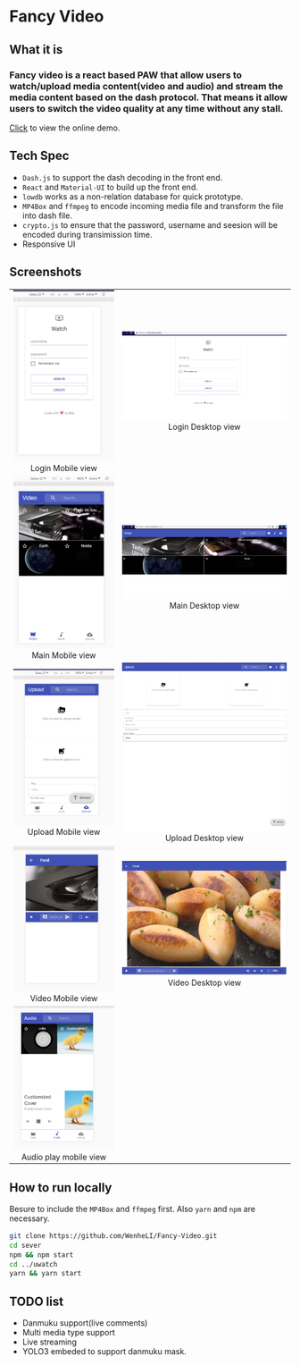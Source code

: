 # Fancy Video

## What it is   

### Fancy video is a react based PAW that allow users to watch/upload media content(video and audio) and stream the media content based on the dash protocol. That means it allow users to switch the video quality at any time without any stall.

[Click](https://code.steins.live) to view the online demo.

## Tech Spec

- ``Dash.js`` to support the dash decoding in the front end.
- ``React`` and ``Material-UI`` to build up the front end.
- ``lowdb`` works as a non-relation database for quick prototype.
- ``MP4Box`` and ``ffmpeg`` to encode incoming media file and transform the file into dash file.
- ``crypto.js`` to ensure that the password, username and seesion will be encoded during transimission time.
- Responsive UI

## Screenshots
<table>
    <tr>
        <td ><center><img src="./assets/login_mobile.png" >Login Mobile view </center></td>
        <td ><center><img src="./assets/login_desktop.png"  >Login Desktop view</center></td>
    </tr>
    <tr>
        <td ><center><img src="./assets/main_mobile.png" >Main Mobile view </center></td>
        <td ><center><img src="./assets/main_desktop.png"  >Main Desktop view</center></td>
    </tr>
    <tr>
        <td ><center><img src="./assets/Upload_mobile.png" >Upload Mobile view </center></td>
        <td ><center><img src="./assets/Upload_desktop.png"  >Upload Desktop view</center></td>
    </tr>
    <tr>
        <td ><center><img src="./assets/Video_mobile.png" >Video Mobile view </center></td>
        <td ><center><img src="./assets/Video_desktop.png"  >Video Desktop view</center></td>
    </tr>
    <tr>
        <td>
            <center>
                <img src='./assets/audio_play_mobile.png'> Audio play mobile view
            </center>
        </td>
    </tr>
</table>



## How to run locally
Besure to include the ``MP4Box`` and ``ffmpeg`` first.
Also ``yarn`` and ``npm`` are necessary.
```bash
git clone https://github.com/WenheLI/Fancy-Video.git
cd sever
npm && npm start
cd ../uwatch
yarn && yarn start
```

## TODO list

- Danmuku support(live comments)
- Multi media type support
- Live streaming 
- YOLO3 embeded to support danmuku mask.